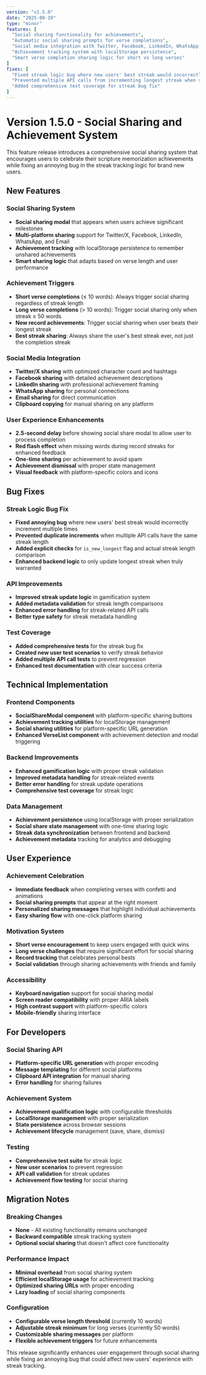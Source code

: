 ```yaml
---
version: "v1.5.0"
date: "2025-08-19"
type: "minor"
features: [
  "Social sharing functionality for achievements",
  "Automatic social sharing prompts for verse completions",
  "Social media integration with Twitter, Facebook, LinkedIn, WhatsApp, and Email",
  "Achievement tracking system with localStorage persistence",
  "Smart verse completion sharing logic for short vs long verses"
]
fixes: [
  "Fixed streak logic bug where new users' best streak would incorrectly increment multiple times",
  "Prevented multiple API calls from incrementing longest streak when streak length is the same",
  "Added comprehensive test coverage for streak bug fix"
]
---
```


# Version 1.5.0 - Social Sharing and Achievement System

This feature release introduces a comprehensive social sharing system that encourages users to celebrate their scripture memorization achievements while fixing an annoying bug in the streak tracking logic for brand new users.

## New Features

### Social Sharing System
- **Social sharing modal** that appears when users achieve significant milestones
- **Multi-platform sharing** support for Twitter/X, Facebook, LinkedIn, WhatsApp, and Email
- **Achievement tracking** with localStorage persistence to remember unshared achievements
- **Smart sharing logic** that adapts based on verse length and user performance

### Achievement Triggers
- **Short verse completions** (≤ 10 words): Always trigger social sharing regardless of streak length
- **Long verse completions** (> 10 words): Trigger social sharing only when streak ≥ 50 words
- **New record achievements**: Trigger social sharing when user beats their longest streak
- **Best streak sharing**: Always share the user's best streak ever, not just the completion streak

### Social Media Integration
- **Twitter/X sharing** with optimized character count and hashtags
- **Facebook sharing** with detailed achievement descriptions
- **LinkedIn sharing** with professional achievement framing
- **WhatsApp sharing** for personal connections
- **Email sharing** for direct communication
- **Clipboard copying** for manual sharing on any platform

### User Experience Enhancements
- **2.5-second delay** before showing social share modal to allow user to process completion
- **Red flash effect** when missing words during record streaks for enhanced feedback
- **One-time sharing** per achievement to avoid spam
- **Achievement dismissal** with proper state management
- **Visual feedback** with platform-specific colors and icons

## Bug Fixes

### Streak Logic Bug Fix
- **Fixed annoying bug** where new users' best streak would incorrectly increment multiple times
- **Prevented duplicate increments** when multiple API calls have the same streak length
- **Added explicit checks** for `is_new_longest` flag and actual streak length comparison
- **Enhanced backend logic** to only update longest streak when truly warranted

### API Improvements
- **Improved streak update logic** in gamification system
- **Added metadata validation** for streak length comparisons
- **Enhanced error handling** for streak-related API calls
- **Better type safety** for streak metadata handling

### Test Coverage
- **Added comprehensive tests** for the streak bug fix
- **Created new user test scenarios** to verify streak behavior
- **Added multiple API call tests** to prevent regression
- **Enhanced test documentation** with clear success criteria

## Technical Implementation

### Frontend Components
- **SocialShareModal component** with platform-specific sharing buttons
- **Achievement tracking utilities** for localStorage management
- **Social sharing utilities** for platform-specific URL generation
- **Enhanced VerseList component** with achievement detection and modal triggering

### Backend Improvements
- **Enhanced gamification logic** with proper streak validation
- **Improved metadata handling** for streak-related events
- **Better error handling** for streak update operations
- **Comprehensive test coverage** for streak logic

### Data Management
- **Achievement persistence** using localStorage with proper serialization
- **Social share state management** with one-time sharing logic
- **Streak data synchronization** between frontend and backend
- **Achievement metadata** tracking for analytics and debugging

## User Experience

### Achievement Celebration
- **Immediate feedback** when completing verses with confetti and animations
- **Social sharing prompts** that appear at the right moment
- **Personalized sharing messages** that highlight individual achievements
- **Easy sharing flow** with one-click platform sharing

### Motivation System
- **Short verse encouragement** to keep users engaged with quick wins
- **Long verse challenges** that require significant effort for social sharing
- **Record tracking** that celebrates personal bests
- **Social validation** through sharing achievements with friends and family

### Accessibility
- **Keyboard navigation** support for social sharing modal
- **Screen reader compatibility** with proper ARIA labels
- **High contrast support** with platform-specific colors
- **Mobile-friendly** sharing interface

## For Developers

### Social Sharing API
- **Platform-specific URL generation** with proper encoding
- **Message templating** for different social platforms
- **Clipboard API integration** for manual sharing
- **Error handling** for sharing failures

### Achievement System
- **Achievement qualification logic** with configurable thresholds
- **LocalStorage management** with proper serialization
- **State persistence** across browser sessions
- **Achievement lifecycle** management (save, share, dismiss)

### Testing
- **Comprehensive test suite** for streak logic
- **New user scenarios** to prevent regression
- **API call validation** for streak updates
- **Achievement flow testing** for social sharing

## Migration Notes

### Breaking Changes
- **None** - All existing functionality remains unchanged
- **Backward compatible** streak tracking system
- **Optional social sharing** that doesn't affect core functionality

### Performance Impact
- **Minimal overhead** from social sharing system
- **Efficient localStorage usage** for achievement tracking
- **Optimized sharing URLs** with proper encoding
- **Lazy loading** of social sharing components

### Configuration
- **Configurable verse length threshold** (currently 10 words)
- **Adjustable streak minimum** for long verses (currently 50 words)
- **Customizable sharing messages** per platform
- **Flexible achievement triggers** for future enhancements

This release significantly enhances user engagement through social sharing while fixing an annoying bug that could affect new users' experience with streak tracking. 